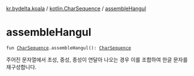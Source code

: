 [kr.bydelta.koala](../index.md) / [kotlin.CharSequence](index.md) / [assembleHangul](./assemble-hangul.md)

# assembleHangul

`fun `[`CharSequence`](https://kotlinlang.org/api/latest/jvm/stdlib/kotlin/-char-sequence/index.html)`.assembleHangul(): `[`CharSequence`](https://kotlinlang.org/api/latest/jvm/stdlib/kotlin/-char-sequence/index.html)

주어진 문자열에서 초성, 중성, 종성이 연달아 나오는 경우 이를 조합하여 한글 문자를 재구성합니다.

